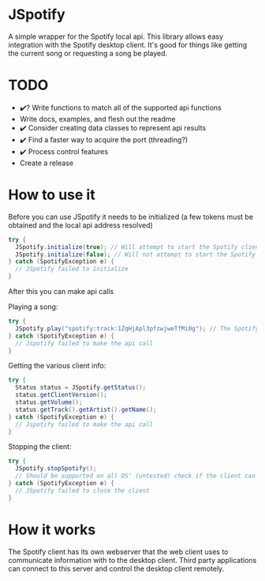 # JSpotify
A simple wrapper for the Spotify local api.
This library allows easy integration with the Spotify desktop client.
It's good for things like getting the current song or requesting a song be played.

# TODO

- :heavy_check_mark:? Write functions to match all of the supported api functions
- Write docs, examples, and flesh out the readme
- :heavy_check_mark: Consider creating data classes to represent api results
- :heavy_check_mark: Find a faster way to acquire the port (threading?)
- :heavy_check_mark: Process control features
- Create a release

# How to use it

Before you can use JSpotify it needs to be initialized (a few tokens must be obtained and the local api address resolved)

```java
try {
  JSpotify.initialize(true); // Will attempt to start the Spotify client if it is not running (Only supported on Windows)
  JSpotify.initialize(false); // Will not attempt to start the Spotify client if it is not running
} catch (SpotifyException e) {
  // JSpotify failed to initialize
}
```

After this you can make api calls

Playing a song:

```java
try {
  JSpotify.play("spotify:track:1ZqHjApl3pfzwjweTfMi0g"); // The Spotify URI for Coldplay's Violet Hill
} catch (SpotifyException e) {
  // Jspotify failed to make the api call
}
```

Getting the various client info:

```java
try {
  Status status = JSpotify.getStatus();
  status.getClientVersion();
  status.getVolume();
  status.getTrack().getArtist().getName();
} catch (SpotifyException e) {
  // Jspotify failed to make the api call
}
```

Stopping the client:

```java
try {
  JSpotify.stopSpotify();
  // Should be supported on all OS' (untested) check if the client can be closed with JSpotify.canStopSpotify()
} catch (SpotifyException e) {
  // JSpotify failed to close the client
}
```

# How it works

The Spotify client has its own webserver that the web client uses to communicate information with to the desktop client. Third party applications can connect to this server and control the desktop client remotely.
